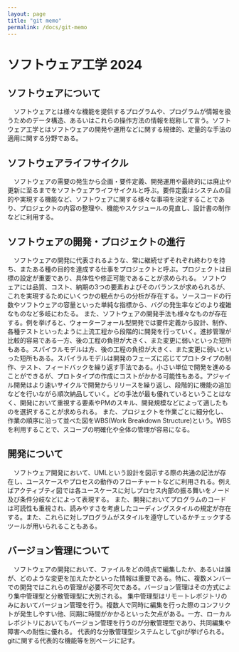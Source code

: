 ```yaml
---
layout: page
title: "git memo"
permalink: /docs/git-memo
---
```


# ソフトウェア工学 2024

## ソフトウェアについて
　ソフトウェアとは様々な機能を提供するプログラムや、プログラムが情報を扱うためのデータ構造、あるいはこれらの操作方法の情報を総称して言う。ソフトウェア工学とはソフトウェアの開発や運用などに関する規律的、定量的な手法の適用に関する分野である。

## ソフトウェアライフサイクル
　ソフトウェアの需要の発生から企画・要件定義、開発運用や最終的には廃止や更新に至るまでをソフトウェアライフサイクルと呼ぶ。要件定義はシステムの目的や実現する機能など、ソフトウェアに関する様々な事項を決定することであり、プロジェクトの内容の整理や、機能やスケジュールの見直し、設計書の制作などに利用する。

## ソフトウェアの開発・プロジェクトの進行
　ソフトウェアの開発に代表されるような、常に継続せずそれぞれ終わりを持ち、またある種の目的を達成する仕事をプロジェクトと呼ぶ。プロジェクトは目標の設定が重要であり、具体性や修正可能であることが求められる。
ソフトウェアには品質、コスト、納期の3つの要素およびそのバランスが求められるが、これを実現するためにいくつかの観点からの分析が存在する。ソースコードの行数やソフトウェアの容量といった単純な指標から、バグの発生率などのより複雑なものなど多岐にわたる。
また、ソフトウェアの開発手法も様々なものが存在する。例を挙げると、ウォーターフォール型開発では要件定義から設計、制作、各種テストといったように上流工程から段階的に開発を行っていく。進捗管理が比較的容易である一方、後の工程の負担が大きく、また変更に弱いといった短所もある。スパイラルモデルは方、後の工程の負担が大きく、また変更に弱いといった短所もある。スパイラルモデルは開発のフェーズに応じてプロトタイプの制作、テスト、フィードバックを繰り返す手法である。小さい単位で開発を進めることができるが、プロトタイプの作成にコストがかかる可能性もある。アジャイル開発はより速いサイクルで開発からリリースを繰り返し、段階的に機能の追加などを行いながら順次納品していく。どの手法が最も優れているということはなく、開発において重視する要素やPMのスキル、開発規模などによって適したものを選択することが求められる。
また、プロジェクトを作業ごとに細分化し、作業の順序に沿って並べた図をWBS(Work Breakdown Structure)という。WBSを利用することで、スコープの明確化や全体の管理が容易になる。

## 開発について
　ソフトウェア開発において、UMLという設計を図示する際の共通の記法が存在し、ユースケースやプロセスの動作のフローチャートなどに利用される。例えばアクティブティ図では各ユースケースに対しプロセス内部の振る舞いをノード及び条件分岐などによって表現する。
また、開発においてプログラムのコードは可読性も重視され、読みやすさを考慮したコーディングスタイルの規定が存在する。また、これらに対しプログラムがスタイルを遵守しているかチェックするツールが用いられることもある。

## バージョン管理について
　ソフトウェアの開発において、ファイルをどの時点で編集したか、あるいは誰が、どのような変更を加えたかといった情報は重要である。特に、複数メンバーでの開発ではこれらの管理が必要不可欠である。バージョン管理はその方式により集中管理型と分散管理型に大別される。
集中管理型はリモートレポジトリのみにおいてバージョン管理を行う。複数人で同時に編集を行った際のコンフリクトが発生しやすい他、同期に時間がかかるといった欠点がある。一方、ローカルレポジトリにおいてもバージョン管理を行うのが分散管理型であり、共同編集や障害への耐性に優れる。
代表的な分散管理型システムとしてgitが挙げられる。gitに関する代表的な機能等を別ページに記す。